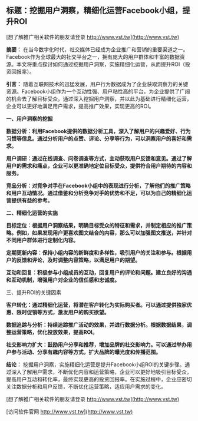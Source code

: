 ## **标题：挖掘用户洞察，精细化运营Facebook小组，提升ROI**

[想了解推广相关软件的朋友请登录 http://www.vst.tw](http://www.vst.tw)

**摘要：**
在当今数字化时代，社交媒体已经成为企业推广和营销的重要渠道之一。Facebook作为全球最大的社交平台之一，拥有庞大的用户群体和丰富的数据资源。本文将重点探讨如何通过挖掘用户洞察，实施精细化运营，从而提升ROI（投资回报率）。

**引言：**
随着互联网技术的迅猛发展，用户行为数据成为了企业获取洞察力的关键资源。Facebook小组作为一个互动性强、用户粘性高的平台，为企业提供了广阔的机会去了解目标受众。通过深入挖掘用户洞察，并以此为基础进行精细化运营，企业可以更好地满足用户需求，提高推广效果，实现更高的ROI。

**一、用户洞察的挖掘**

**数据分析：利用Facebook提供的数据分析工具，深入了解用户的兴趣爱好、行为习惯等信息。通过分析用户的点赞、评论、分享等行为，可以洞察用户的喜好和需求。**

**用户调研：通过在线调查、问卷调查等方式，主动获取用户反馈和意见。通过了解用户的需求和痛点，企业可以更准确地定位目标受众，提供符合用户期待的内容和服务。**

**竞品分析：对竞争对手在Facebook小组中的表现进行分析，了解他们的推广策略和用户互动情况。通过借鉴和分析竞争对手的优势和不足，可以为自己的精细化运营提供有益的参考。**

**二、精细化运营的实施**

**目标定位：根据用户洞察结果，明确目标受众的特征和需求，并制定相应的推广策略。例如，如果发现用户更喜欢图文结合的内容，那么可以加强图文推送，并针对不同用户群体进行定制化内容。**

**定期更新内容：保持小组内容的新鲜度和多样性，吸引用户的关注和参与。根据用户的反馈和评论，及时调整内容策略，以满足用户的期望。**

**互动和回复：积极参与小组成员的互动，回复用户的评论和问题。建立良好的沟通和互动机制，增强用户对企业的信任感和忠诚度。**

三、提升ROI的关键因素

**客户转化：通过精细化运营，将潜在客户转化为实际购买者。可以通过提供独家优惠、限时促销等方式，激发用户的购买欲望。**

**数据追踪与分析：持续追踪推广活动的效果，并进行数据分析。根据数据结果，调整运营策略，优化投放效果，提高ROI。**

**社交影响力扩大：鼓励用户分享和推荐，增加品牌的社交影响力。可以通过举办用户参与活动、分享有趣内容等方式，扩大品牌的曝光度和传播范围。**

**结论：**
挖掘用户洞察，实施精细化运营是提升Facebook小组ROI的关键步骤。通过深入了解用户需求，不断优化内容和运营策略，企业可以更好地吸引目标受众，提高用户互动和转化率，最终实现更高的投资回报率。在实施过程中，企业应密切关注数据分析和用户反馈，不断优化运营策略，适应用户需求的变化。

[想了解推广相关软件的朋友请登录 http://www.vst.tw](http://www.vst.tw)


[访问软件官网 http://www.vst.tw](http://www.vst.tw)
